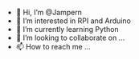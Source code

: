 - 👋 Hi, I’m @Jampern
- 👀 I’m interested in RPI and Arduino
- 🌱 I’m currently learning Python
- 💞️ I’m looking to collaborate on ...
- 📫 How to reach me ...

<!---
Jampern/Jampern is a ✨ special ✨ repository because its `README.md` (this file) appears on your GitHub profile.
You can click the Preview link to take a look at your changes.
--->
